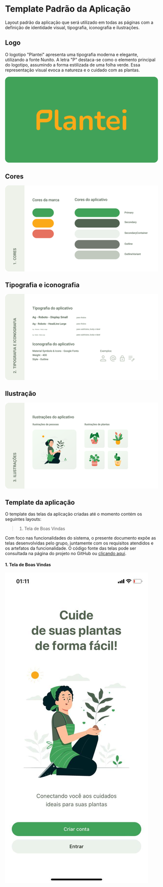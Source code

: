 # Template Padrão da Aplicação

Layout padrão da aplicação que será utilizado em todas as páginas com a definição de identidade visual, tipografia, iconografia e ilustrações.
## Logo
O logotipo "Plantei" apresenta uma tipografia moderna e elegante, utilizando a fonte Nunito. A letra "P" destaca-se como o elemento principal do logotipo, assumindo a forma estilizada de uma folha verde. Essa representação visual evoca a natureza e o cuidado com as plantas.

![Figura](./img/06-template-1.png)

## Cores
![Figura](./img/06-template-2.png)

## Tipografia e iconografia
![Figura](./img/06-template-3.png)

## Ilustração
![Figura](./img/06-template-4.png)

## Template da aplicação
O template das telas da aplicação criadas até o momento contém os seguintes layouts:

> 1. Tela de Boas Vindas

Com foco nas funcionalidades do sistema, o presente documento expõe as telas desenvolvidas pelo grupo, juntamente com os requisitos atendidos e os artefatos da funcionalidade. O código fonte das telas pode ser consultada na página do projeto no GitHub ou [clicando aqui](https://github.com/ICEI-PUC-Minas-PMV-ADS/pmv-ads-2024-1-e3-proj-mov-t2-plantei/tree/main/src).

#### 1. Tela de Boas Vindas
![Figura](./img/06-tela-1.jpeg)


<!--
> **Links Úteis**:
>
> - [CSS Website Layout (W3Schools)](https://www.w3schools.com/css/css_website_layout.asp)
> - [Website Page Layouts](http://www.cellbiol.com/bioinformatics_web_development/chapter-3-your-first-web-page-learning-html-and-css/website-page-layouts/)
> - [Perfect Liquid Layout](https://matthewjamestaylor.com/perfect-liquid-layouts)
> - [How and Why Icons Improve Your Web Design](https://usabilla.com/blog/how-and-why-icons-improve-you-web-design/)
-->
